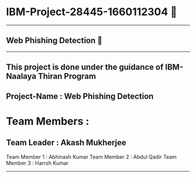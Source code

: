 # IBM-Project-28445-1660112304 🤖
---
## Web Phishing Detection 🤖
---
## This project is done under the guidance of IBM-Naalaya Thiran Program
Project-Name : Web Phishing Detection
---
# Team Members :
## Team Leader : Akash Mukherjee
Team Member 1 : Abhinash Kumar
Team Member 2 : Abdul Qadir
Team Member 3 : Harrsh Kumar

---

